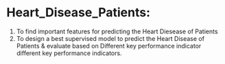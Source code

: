 # Heart_Disease_Patients:
  1. To find important features for predicting the Heart Diesease of Patients<br>
  2. To design a best supervised model to predict the Heart Disease of Patients & evaluate based on Different key performance indicator different key performance      indicators.
